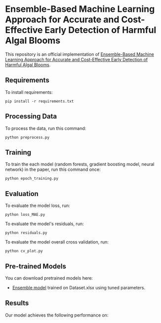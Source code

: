 # Ensemble-Based Machine Learning Approach for Accurate and Cost-Effective Early Detection of Harmful Algal Blooms

This repository is an official implementation of [Ensemble-Based Machine Learning Approach for Accurate and Cost-Effective Early Detection of Harmful Algal Blooms](link).

## Requirements

To install requirements:

```setup
pip install -r requirements.txt
```

## Processing Data

To process the data, run this command:

```process
python preprocess.py
```

## Training

To train the each model (random forests, gradient boosting model, neural network) in the paper, run this command once:

```train
python epoch_training.py
```

## Evaluation

To evaluate the model loss, run:

```eval
python loss_MAE.py
```

To evaluate the model's residuals, run:

```eval
python residuals.py
```

To evaluate the model overall cross validation, run:

```eval
python cv_plot.py
```

## Pre-trained Models

You can download pretrained models here:

- [Ensemble model](link) trained on Dataset.xlsx using tuned parameters. 


## Results

Our model achieves the following performance on: